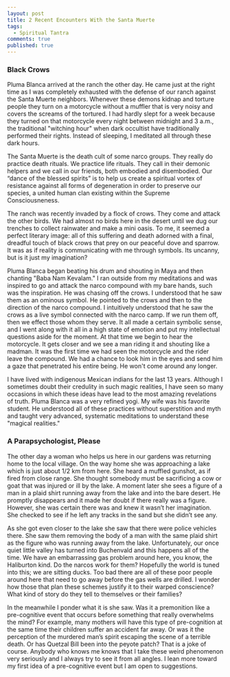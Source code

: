 ```yaml
---
layout: post
title: 2 Recent Encounters With the Santa Muerte
tags: 
  - Spiritual Tantra
comments: true
published: true
---
```




### Black Crows

Pluma Blanca arrived at the ranch the other day.  He came just at the right time as I was completely exhausted with the defense of our ranch against the Santa Muerte neighbors.  Whenever these demons kidnap and torture people they turn on a motorcycle without a muffler that is very noisy and covers the screams of the tortured.  I had hardly slept for a week because they turned on that motorcycle every night between midnight and 3 a.m., the traditional "witching hour" when dark occultist have traditionally performed their rights.  Instead of sleeping, I meditated all through these dark hours.

The Santa Muerte is the death cult of some narco groups. They really do practice death rituals. We practice life rituals. They call in their demonic helpers and we call in our friends, both embodied and disembodied. Our “dance of the blessed spirits” is to help us create a spiritual vortex of resistance against all forms of degeneration in order to preserve our species, a united human clan existing within the Supreme Consciousneness.

The ranch was recently invaded by a flock of crows.  They come and attack the other birds.  We had almost no birds here in the desert until we dug our trenches to collect rainwater and make a mini oasis.  To me, it seemed a perfect literary image: all of this suffering and death adorned with a final, dreadful touch of black crows that prey on our peaceful dove and sparrow.  It was as if reality is communicating with me through symbols.  Its uncanny, but is it just my imagination?

Pluma Blanca began beating his drum and shouting in Maya and then chanting "Baba Nam Kevalam."  I ran outside from my meditations and was inspired to go and attack the narco compound with my bare hands, such was the inspiration.  He was chasing off the crows.  I understood that he saw them as an ominous symbol.  He pointed to the crows and then to the direction of the narco compound.  I intuitively understood that he saw the crows as a live symbol connected with the narco camp.  If we run them off, then we effect those whom they serve.  It all made a certain symbolic sense, and I went along with it all in a high state of emotion and put my intellectual questions aside for the moment.  At that time we begin to hear the motorcycle.  It gets closer and we see a man riding it and shouting like a madman.  It was the first time we had seen the motorcycle and the rider leave the compound.  We had a chance to look him in the eyes and send him a gaze that penetrated his entire being.  He won't come around any longer.

I have lived with indigenous Mexican indians for the last 13 years.  Although I sometimes doubt their credulity in such magic realities, I have seen so many occasions in which these ideas have lead to the most amazing revelations of truth.  Pluma Blanca was a very refined yogi. My wife was his favorite student. He understood all of these practices without superstition and myth and taught very advanced, systematic meditations to understand these "magical realities."

### A Parapsychologist, Please

The other day a woman who helps us here in our gardens was returning home to the local village. On the way home she was approaching a lake which is just about 1/2 km from here. She heard a muffled gunshot, as if fired from close range. She thought somebody must be sacrificing a cow or goat that was injured or ill by the lake. A moment later she sees a figure of a man in a plaid shirt running away from the lake and into the bare desert. He promptly disappears and it made her doubt if there really was a figure. However, she was certain there was and knew it wasn’t her imagination. She checked to see if he left any tracks in the sand but she didn’t see any.

As she got even closer to the lake she saw that there were police vehicles there. She saw them removing the body of a man with the same plaid shirt as the figure who was running away from the lake. Unfortunately, our once quiet little valley has turned into Buchenvald and this happens all of the time. We have an embarrassing gas problem around here, you know, the Haliburton kind. Do the narcos work for them? Hopefully the world is tuned into this; we are sitting ducks. Too bad there are all of these poor people around here that need to go away before the gas wells are drilled. I wonder how those that plan these schemes justify it to their warped conscience? What kind of story do they tell to themselves or their families?

In the meanwhile I ponder what it is she saw. Was it a premonition like a pre-cognitive event that occurs before something that really overwhelms the mind? For example, many mothers will have this type of pre-cognition at the same time their children suffer an accident far away. Or was it the perception of the murdered man’s spirit escaping the scene of a terrible death. Or has Quetzal Bill been into the peyote patch? That is a joke of course. Anybody who knows me knows that I take these weird phenomenon very seriously and I always try to see it from all angles. I lean more toward my first idea of a pre-cognitive event but I am open to suggestions.
